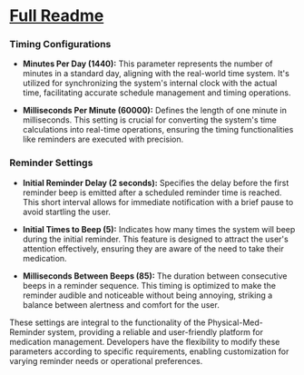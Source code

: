 # [Full Readme](README.md)

### Timing Configurations

- **Minutes Per Day (1440):** This parameter represents the number of minutes in a standard day, aligning with the real-world time system. It's utilized for synchronizing the system's internal clock with the actual time, facilitating accurate schedule management and timing operations.

- **Milliseconds Per Minute (60000):** Defines the length of one minute in milliseconds. This setting is crucial for converting the system's time calculations into real-time operations, ensuring the timing functionalities like reminders are executed with precision.

### Reminder Settings

- **Initial Reminder Delay (2 seconds):** Specifies the delay before the first reminder beep is emitted after a scheduled reminder time is reached. This short interval allows for immediate notification with a brief pause to avoid startling the user.

- **Initial Times to Beep (5):** Indicates how many times the system will beep during the initial reminder. This feature is designed to attract the user's attention effectively, ensuring they are aware of the need to take their medication.

- **Milliseconds Between Beeps (85):** The duration between consecutive beeps in a reminder sequence. This timing is optimized to make the reminder audible and noticeable without being annoying, striking a balance between alertness and comfort for the user.

These settings are integral to the functionality of the Physical-Med-Reminder system, providing a reliable and user-friendly platform for medication management. Developers have the flexibility to modify these parameters according to specific requirements, enabling customization for varying reminder needs or operational preferences.
